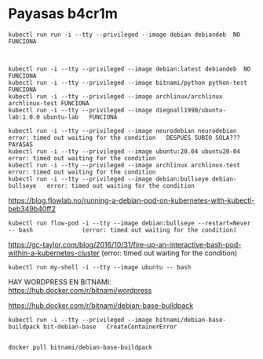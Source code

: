 # Payasas b4cr1m


    kubectl run run -i --tty --privileged --image debian debiandeb  NO FUNCIONA



    kubectl run -i --tty --privileged --image debian:latest debiandeb  NO FUNCIONA
    kubectl run -i --tty --privileged --image bitnami/python python-test FUNCIONA
    kubectl run -i --tty --privileged --image archlinux/archlinux archlinux-test FUNCIONA
    kubectl run -i --tty --privileged --image diegoall1990/ubuntu-lab:1.0.0 ubuntu-lab   FUNCIONA

    kubectl run -i --tty --privileged --image neurodebian neurodebian   error: timed out waiting for the condition   DESPUES SUBIO SOLA??? PAYASAS
    kubectl run -i --tty --privileged --image ubuntu:20.04 ubuntu20-04  error: timed out waiting for the condition
    kubectl run -i --tty --privileged --image archlinux archlinux-test  error: timed out waiting for the condition
    kubectl run -i --tty --privileged --image debian:bullseye debian-bullseye   error: timed out waiting for the condition



https://blog.flowlab.no/running-a-debian-pod-on-kubernetes-with-kubectl-beb349b40ff2

    kubectl run flow-pod -i --tty --image debian:bullseye --restart=Never -- bash              (error: timed out waiting for the condition)

https://gc-taylor.com/blog/2016/10/31/fire-up-an-interactive-bash-pod-within-a-kubernetes-cluster    (error: timed out waiting for the condition)

    kubectl run my-shell -i --tty --image ubuntu -- bash


HAY WORDPRESS EN BITNAMI: https://hub.docker.com/r/bitnami/wordpress

https://hub.docker.com/r/bitnami/debian-base-buildpack


    kubectl run -i --tty --privileged --image bitnami/debian-base-buildpack bit-debian-base   CreateContainerError


    docker pull bitnami/debian-base-buildpack

